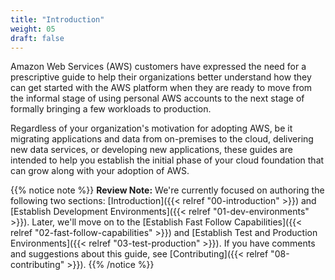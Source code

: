 ```yaml
---
title: "Introduction"
weight: 05
draft: false
---
```


Amazon Web Services (AWS) customers have expressed the need for a prescriptive guide to help their organizations better understand how they can get started with the AWS platform when they are ready to move from the informal stage of using personal AWS accounts to the next stage of formally bringing a few workloads to production.

Regardless of your organization's motivation for adopting AWS, be it migrating applications and data from on-premises to the cloud, delivering new data services, or developing new applications, these guides are intended to help you establish the initial phase of your cloud foundation that can grow along with your adoption of AWS.

{{% notice note %}}
**Review Note:** We're currently focused on authoring the following two sections: [Introduction]({{< relref "00-introduction" >}}) and [Establish Development Environments]({{< relref "01-dev-environments" >}}). Later, we'll move on to the [Establish Fast Follow Capabilities]({{< relref "02-fast-follow-capabilities" >}}) and [Establish Test and Production Environments]({{< relref "03-test-production" >}}). If you have comments and suggestions about this guide, see [Contributing]({{< relref "08-contributing" >}}).
{{% /notice %}}